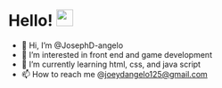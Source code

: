 # Hello! <img src="https://raw.githubusercontent.com/MartinHeinz/MartinHeinz/master/wave.gif" width="30px">


- 👋 Hi, I’m @JosephD-angelo
- 👀 I’m interested in front end and game development
- 🌱 I’m currently learning html, css, and java script
- 📫 How to reach me @joeydangelo125@gmail.com

<!---
JosephD-angelo/JosephD-angelo is a ✨ special ✨ repository because its `README.md` (this file) appears on your GitHub profile.
You can click the Preview link to take a look at your changes.
--->
